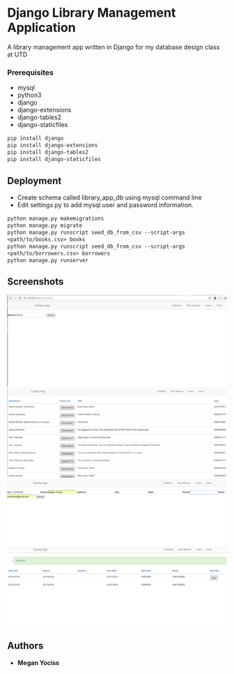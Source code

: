 # Django Library Management Application

A library management app written in Django for my database design class at UTD

### Prerequisites

* mysql
* python3
* django
* django-extensions
* django-tables2
* django-staticfiles

```
pip install django
pip install django-extensions
pip install django-tables2
pip install django-staticfiles
```

## Deployment
* Create schema called library_app_db using mysql command line
* Edit settings.py to add mysql user and password information.

```
python manage.py makemigrations
python manage.py migrate
python manage.py runscript seed_db_from_csv --script-args <path/to/books.csv> books
python manage.py runscript seed_db_from_csv --script-args <path/to/borrowers.csv> borrowers
python manage.py runserver
```

## Screenshots
![alt text](screenshots/collection_index.png "collection index")
![alt text](screenshots/search_collection.png "search results styled with tables2")
![alt text](screenshots/new_member.png "form to add a new library member")
![alt text](screenshots/loans_search.png "loan table display")

## Authors

* **Megan Yociss**